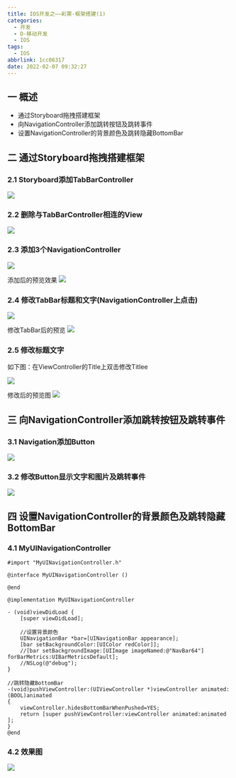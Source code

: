 ```yaml
---
title: IOS开发之——彩票-框架搭建(1)
categories:
  - 开发
  - D-移动开发
  - IOS
tags:
  - IOS
abbrlink: 1cc06317
date: 2022-02-07 09:32:27
---
```

## 一 概述

* 通过Storyboard拖拽搭建框架
* 向NavigationController添加跳转按钮及跳转事件
* 设置NavigationController的背景颜色及跳转隐藏BottomBar

<!--more-->

## 二 通过Storyboard拖拽搭建框架

### 2.1 Storyboard添加TabBarController

![][1]

### 2.2 删除与TabBarController相连的View
![][2]

### 2.3 添加3个NavigationController
![][3]

添加后的预览效果
![][4]

### 2.4 修改TabBar标题和文字(NavigationController上点击)
![][5]

修改TabBar后的预览
![][6]

### 2.5 修改标题文字

如下图：在ViewController的Title上双击修改Titlee

![][7]

修改后的预览图
![][8]

## 三 向NavigationController添加跳转按钮及跳转事件

### 3.1 Navigation添加Button
![][9]

### 3.2 修改Button显示文字和图片及跳转事件
![][10]

## 四 设置NavigationController的背景颜色及跳转隐藏BottomBar

### 4.1 MyUINavigationController

```
#import "MyUINavigationController.h"

@interface MyUINavigationController ()

@end

@implementation MyUINavigationController

- (void)viewDidLoad {
    [super viewDidLoad];
    
    //设置背景颜色
    UINavigationBar *bar=[UINavigationBar appearance];
    [bar setBackgroundColor:[UIColor redColor]];
    //[bar setBackgroundImage:[UIImage imageNamed:@"NavBar64"] forBarMetrics:UIBarMetricsDefault];
    //NSLog(@"debug");
}

//跳转隐藏BottomBar
-(void)pushViewController:(UIViewController *)viewController animated:(BOOL)animated
{
    viewController.hidesBottomBarWhenPushed=YES;
    return [super pushViewController:viewController animated:animated ];
}
@end
```

### 4.2 效果图
![][11]




[1]:https://cdn.jsdelivr.net/gh/PGzxc/CDN/blog-ios/ios-caipiao-struct-tabbarcontroller.png
[2]:https://cdn.jsdelivr.net/gh/PGzxc/CDN/blog-ios/ios-caipiao-struct-tabbarcontroller-remove-view.png
[3]:https://cdn.jsdelivr.net/gh/PGzxc/CDN/blog-ios/ios-caipiao-struct-navigation-add.png
[4]:https://cdn.jsdelivr.net/gh/PGzxc/CDN/blog-ios/ios-caipiao-struct-navigation-add-preview.png
[5]:https://cdn.jsdelivr.net/gh/PGzxc/CDN/blog-ios/ios-caipiao-struct-tabbar-item-modify.png
[6]:https://cdn.jsdelivr.net/gh/PGzxc/CDN/blog-ios/ios-caipiao-struct-tabbar-item-modify-preview.png
[7]:https://cdn.jsdelivr.net/gh/PGzxc/CDN/blog-ios/ios-caipiao-struct-modify-title.png
[8]:https://cdn.jsdelivr.net/gh/PGzxc/CDN/blog-ios/ios-caipiao-struct-modify-title-preview.gif
[9]:https://cdn.jsdelivr.net/gh/PGzxc/CDN/blog-ios/ios-caipiao-struct-navgation-button.png
[10]:https://cdn.jsdelivr.net/gh/PGzxc/CDN/blog-ios/ios-caipiao-struct-navgation-button-event.png
[11]:https://cdn.jsdelivr.net/gh/PGzxc/CDN/blog-ios/ios-caipiao-struct-navgation-define.gif